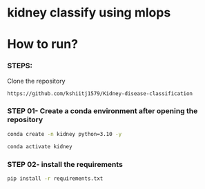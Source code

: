 # kidney classify using mlops

# How to run?
### STEPS:

Clone the repository

```bash
https://github.com/kshiitj1579/Kidney-disease-classification
```
### STEP 01- Create a conda environment after opening the repository

```bash
conda create -n kidney python=3.10 -y
```

```bash
conda activate kidney
```


### STEP 02- install the requirements
```bash
pip install -r requirements.txt
```